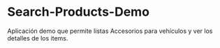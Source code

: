 # Search-Products-Demo
Aplicación demo que permite listas Accesorios para vehículos y ver los detalles de los items.
